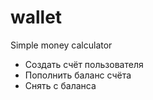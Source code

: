 # wallet
Simple money calculator

- Создать счёт пользователя
- Пополнить баланс счёта
- Снять с баланса
